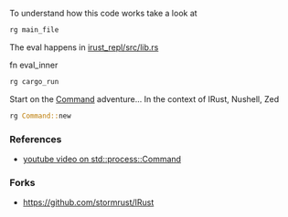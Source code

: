 
To understand how this code works take a look at

```rust
rg main_file
```

The eval happens in [irust_repl/src/lib.rs](https://github.com/sigmaSd/IRust/blob/master/crates/irust_repl/src/lib.rs)

fn eval_inner

```rust
rg cargo_run
```

Start on the [Command](https://doc.rust-lang.org/std/process/struct.Command.html) adventure...  In the context of IRust, Nushell, Zed

```rust
rg Command::new
```

### References

- [youtube video on std::process::Command](https://www.youtube.com/watch?v=RtVzlk4om6U)

### Forks

- https://github.com/stormrust/IRust
